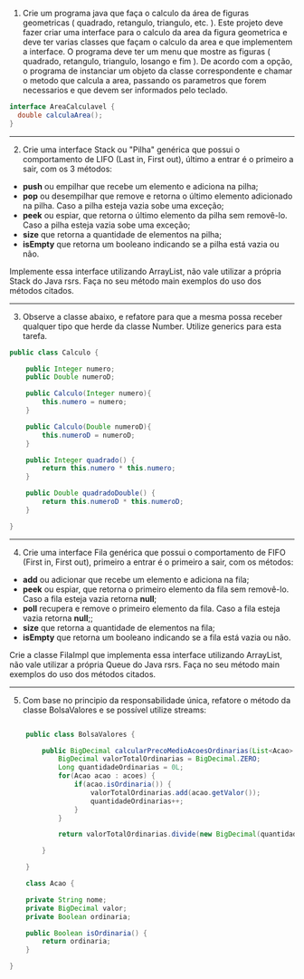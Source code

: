1. Crie um programa java que faça o calculo da área de figuras geometricas ( quadrado, retangulo, triangulo, etc. ). Este projeto deve fazer criar uma interface para o calculo da area da figura geometrica e deve ter varias classes que façam o calculo da area e que implementem a interface. O programa deve ter um menu que mostre as figuras ( quadrado, retangulo, triangulo, losango e fim ). De acordo com a opção, o programa de instanciar um objeto da classe correspondente e chamar o metodo que calcula a area, passando os parametros que forem necessarios e que devem ser informados pelo teclado.

```java
interface AreaCalculavel {
  double calculaArea();
}
```

----

2. Crie uma interface Stack ou "Pilha" genérica que possui o comportamento de LIFO (Last in, First out), último a entrar é o primeiro a sair, com os 3 métodos:

- **push** ou empilhar que recebe um elemento e adiciona na pilha;
- **pop** ou desempilhar que remove e retorna o último elemento adicionado na pilha. Caso a pilha esteja vazia sobe uma exceção;
- **peek** ou espiar, que retorna o último elemento da pilha sem removê-lo. Caso a pilha esteja vazia sobe uma exceção;
- **size** que retorna a quantidade de elementos na pilha;
- **isEmpty** que retorna um booleano indicando se a pilha está vazia ou não.

Implemente essa interface utilizando ArrayList, não vale utilizar a própria Stack do Java rsrs. Faça no seu método main exemplos do uso dos métodos citados.

----

3. Observe a classe abaixo, e refatore para que a mesma possa receber qualquer tipo que herde da classe Number. Utilize generics para esta tarefa.

```java
public class Calculo {

    public Integer numero;
    public Double numeroD;

    public Calculo(Integer numero){
        this.numero = numero;
    }

    public Calculo(Double numeroD){
        this.numeroD = numeroD;
    }

    public Integer quadrado() {
        return this.numero * this.numero;
    }

    public Double quadradoDouble() {
        return this.numeroD * this.numeroD;
    }

}

```

----

4. Crie uma interface Fila genérica que possui o comportamento de FIFO (First in, First out), primeiro a entrar é o primeiro a sair, com os métodos:

- **add** ou adicionar que recebe um elemento e adiciona na fila;
- **peek** ou espiar, que retorna o primeiro elemento da fila sem removê-lo. Caso a fila esteja vazia retorna **null**;
- **poll** recupera e remove o primeiro elemento da fila. Caso a fila esteja vazia retorna **null**;;
- **size** que retorna a quantidade de elementos na fila;
- **isEmpty** que retorna um booleano indicando se a fila está vazia ou não.

Crie a classe FilaImpl que implementa essa interface utilizando ArrayList, não vale utilizar a própria Queue do Java rsrs. Faça no seu método main exemplos do uso dos métodos citados.

----

5. Com base no principio da responsabilidade única, refatore o método da classe BolsaValores e se possível utilize streams:

```java

    public class BolsaValores {

        public BigDecimal calcularPrecoMedioAcoesOrdinarias(List<Acao> acoes) {
            BigDecimal valorTotalOrdinarias = BigDecimal.ZERO;
            Long quantidadeOrdinarias = 0L;
            for(Acao acao : acoes) {
                if(acao.isOrdinaria()) {
                    valorTotalOrdinarias.add(acao.getValor());
                    quantidadeOrdinarias++;
                }
            }

            return valorTotalOrdinarias.divide(new BigDecimal(quantidadeOrdinarias));

        }

    }

    class Acao {

    private String nome;
    private BigDecimal valor;
    private Boolean ordinaria;

    public Boolean isOrdinaria() {
        return ordinaria;
    }

}
  
```